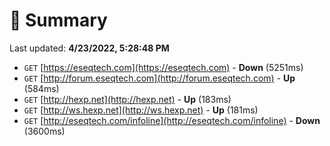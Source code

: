 # 📖 Summary
Last updated: **4/23/2022, 5:28:48 PM**

- `GET` [https://eseqtech.com](https://eseqtech.com) - **Down** (5251ms)
- `GET` [http://forum.eseqtech.com](http://forum.eseqtech.com) - **Up** (584ms)
- `GET` [http://hexp.net](http://hexp.net) - **Up** (183ms)
- `GET` [http://ws.hexp.net](http://ws.hexp.net) - **Up** (181ms)
- `GET` [http://eseqtech.com/infoline](http://eseqtech.com/infoline) - **Down** (3600ms)
